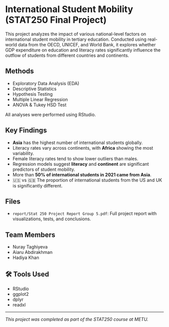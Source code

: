 # International Student Mobility (STAT250 Final Project)

This project analyzes the impact of various national-level factors on international student mobility in tertiary education.
Conducted using real-world data from the OECD, UNICEF, and World Bank, it explores whether GDP expenditure on education and literacy rates significantly influence the outflow of students from different countries and continents.

##  Methods

- Exploratory Data Analysis (EDA)
- Descriptive Statistics
- Hypothesis Testing
- Multiple Linear Regression
- ANOVA & Tukey HSD Test

All analyses were performed using RStudio.

## Key Findings

-  **Asia** has the highest number of international students globally.
-  Literacy rates vary across continents, with **Africa** showing the most variability.
- Female literacy rates tend to show lower outliers than males.
-  Regression models suggest **literacy** and **continent** are significant predictors of student mobility.
-  More than **50% of international students in 2021 came from Asia**.
- 🇺🇸 vs 🇬🇧 The proportion of international students from the US and UK is significantly different.

##  Files

- `report/Stat 250 Project Report Group 5.pdf`: Full project report with visualizations, tests, and conclusions.

##  Team Members

- Nuray Taghiyeva  
- Aiaru Abdirakhman  
- Hadiya Khan

## 🛠 Tools Used

- RStudio
- ggplot2
- dplyr
- readxl

---

*This project was completed as part of the STAT250 course at METU.*

